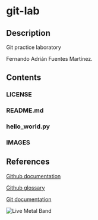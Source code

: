 # git-lab

## Description

Git practice laboratory

Fernando Adrián Fuentes Martínez.

## Contents

### LICENSE
### README.md
### hello_world.py
### IMAGES

## References


[Github documentation](https://docs.github.com/en)

[Github glossary](https://docs.github.com/en/get-started/learning-about-github/github-glossary)

[Git documentation](https://git-scm.com/doc)


![Live Metal Band](https://encrypted-tbn0.gstatic.com/images?q=tbn:ANd9GcQhpXu5j6FTJokjlFMduo3pVdFkyAOtvLsxUA&s)
